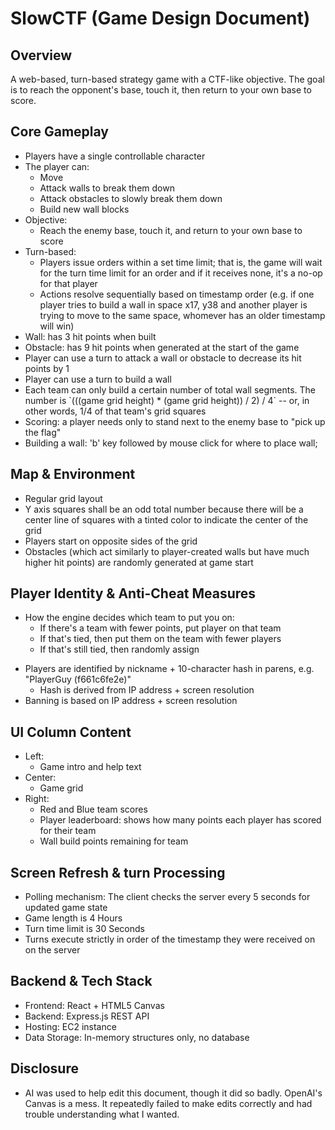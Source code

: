 # SlowCTF (Game Design Document)

## Overview

A web-based, turn-based strategy game with a CTF-like objective. The goal is to reach the opponent's base, touch it, then return to your own base to score.

## Core Gameplay

- Players have a single controllable character
- The player can:
  - Move
  - Attack walls to break them down
  - Attack obstacles to slowly break them down
  - Build new wall blocks
- Objective:
  - Reach the enemy base, touch it, and return to your own base to score
- Turn-based:
  - Players issue orders within a set time limit; that is, the game will wait for the turn time limit for an order and if it receives none, it's a no-op for that player
  - Actions resolve sequentially based on timestamp order (e.g. if one player tries to build a wall in space x17, y38 and another player is trying to move to the same space, whomever has an older timestamp will win)
- Wall: has 3 hit points when built
- Obstacle: has 9 hit points when generated at the start of the game
- Player can use a turn to attack a wall or obstacle to decrease its hit points by 1
- Player can use a turn to build a wall
- Each team can only build a certain number of total wall segments. The number is \`(((game grid height) \* (game grid height)) / 2) / 4\` -- or, in other words, 1/4 of that team's grid squares
- Scoring: a player needs only to stand next to the enemy base to "pick up the flag"
- Building a wall: 'b' key followed by mouse click for where to place wall; 

## Map & Environment

- Regular grid layout
- Y axis squares shall be an odd total number because there will be a center line of squares with a tinted color to indicate the center of the grid
- Players start on opposite sides of the grid
- Obstacles (which act similarly to player-created walls but have much higher hit points) are randomly generated at game start

## Player Identity & Anti-Cheat Measures

- How the engine decides which team to put you on:
  - If there's a team with fewer points, put player on that team
  - If that's tied, then put them on the team with fewer players
  - If that's still tied, then randomly assign

* Players are identified by nickname + 10-character hash in parens, e.g. "PlayerGuy (f661c6fe2e)"
  - Hash is derived from IP address + screen resolution
* Banning is based on IP address + screen resolution

## UI Column Content

- Left:
  - Game intro and help text
- Center:
  - Game grid
- Right:
  - Red and Blue team scores
  - Player leaderboard: shows how many points each player has scored for their team
  - Wall build points remaining for team

## Screen Refresh & turn Processing

- Polling mechanism: The client checks the server every 5 seconds for updated game state
- Game length is 4 Hours
- Turn time limit is 30 Seconds
- Turns execute strictly in order of the timestamp they were received on on the server

## Backend & Tech Stack

- Frontend: React + HTML5 Canvas
- Backend: Express.js REST API
- Hosting: EC2 instance
- Data Storage: In-memory structures only, no database

## Disclosure

- AI was used to help edit this document, though it did so badly. OpenAI's Canvas is a mess. It repeatedly failed to make edits correctly and had trouble understanding what I wanted.
